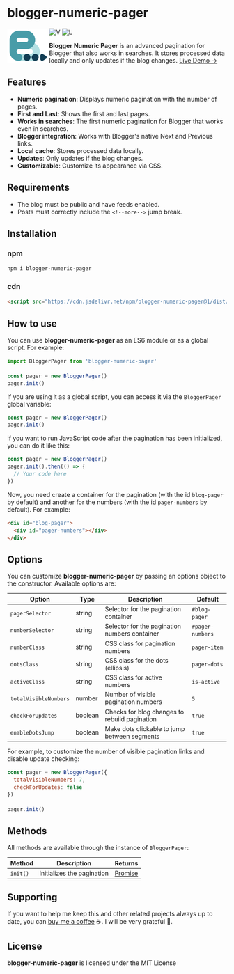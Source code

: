 # blogger-numeric-pager

<img src="https://raw.githubusercontent.com/zkreations/blogger-numeric-pager/main/logo.png" align="left" />

![V](https://img.shields.io/npm/v/blogger-numeric-pager) ![L](https://img.shields.io/npm/l/blogger-numeric-pager)

**Blogger Numeric Pager** is an advanced pagination for Blogger that also works in searches. It stores processed data locally and only updates if the blog changes. [Live Demo →](https://www.zkreations.com/search?max-results=8)

## Features

- **Numeric pagination**: Displays numeric pagination with the number of pages.
- **First and Last**: Shows the first and last pages.
- **Works in searches**: The first numeric pagination for Blogger that works even in searches.
- **Blogger integration**: Works with Blogger's native Next and Previous links.
- **Local cache**: Stores processed data locally.
- **Updates**: Only updates if the blog changes.
- **Customizable**: Customize its appearance via CSS.

## Requirements

- The blog must be public and have feeds enabled.
- Posts must correctly include the `<!--more-->` jump break.

## Installation

### npm

```bash
npm i blogger-numeric-pager
```

### cdn

```html
<script src="https://cdn.jsdelivr.net/npm/blogger-numeric-pager@1/dist/main.min.js" defer></script>
```

## How to use

You can use **blogger-numeric-pager** as an ES6 module or as a global script. For example:

```javascript
import BloggerPager from 'blogger-numeric-pager'

const pager = new BloggerPager()
pager.init()
```

If you are using it as a global script, you can access it via the `BloggerPager` global variable:

```javascript
const pager = new BloggerPager()
pager.init()
```

if you want to run JavaScript code after the pagination has been initialized, you can do it like this:

```javascript
const pager = new BloggerPager()
pager.init().then(() => {
  // Your code here
})
```

Now, you need create a container for the pagination (with the id `blog-pager` by default) and another for the numbers (with the id `pager-numbers` by default). For example:

```html
<div id="blog-pager">
  <div id="pager-numbers"></div>
</div>
```

## Options

You can customize **blogger-numeric-pager** by passing an options object to the constructor. Available options are:

| Option                | Type    | Description                                      | Default                |
|-----------------------|---------|--------------------------------------------------|------------------------|
| `pagerSelector`       | string  | Selector for the pagination container            | `#blog-pager`          |
| `numberSelector`      | string  | Selector for the pagination numbers container    | `#pager-numbers`       |
| `numberClass`         | string  | CSS class for pagination numbers                 | `pager-item`           |
| `dotsClass`           | string  | CSS class for the dots (ellipsis)                | `pager-dots`           |
| `activeClass`         | string  | CSS class for active numbers                     | `is-active`            |
| `totalVisibleNumbers` | number  | Number of visible pagination numbers             | `5`                    |
| `checkForUpdates`     | boolean | Checks for blog changes to rebuild pagination    | `true`                 |
| `enableDotsJump`      | boolean | Make dots clickable to jump between segments     | `true`                 |

For example, to customize the number of visible pagination links and disable update checking:

```javascript
const pager = new BloggerPager({
  totalVisibleNumbers: 7,
  checkForUpdates: false
})

pager.init()
```

## Methods

All methods are available through the instance of `BloggerPager`:

| Method     | Description                   | Returns |
|------------|-------------------------------|---------|
| `init()`   | Initializes the pagination    | [Promise](https://developer.mozilla.org/en-US/docs/Web/JavaScript/Reference/Global_Objects/Promise) |


## Supporting

If you want to help me keep this and other related projects always up to date, you can [buy me a coffee](https://ko-fi.com/zkreations) ☕. I will be very grateful 👏.

## License

**blogger-numeric-pager** is licensed under the MIT License
